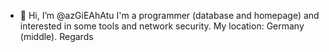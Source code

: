 - 👋 Hi, I’m @azGiEAhAtu
I'm a programmer (database and homepage) and interested in some tools and network security.
My location: Germany (middle).
Regards
<!---
azGiEAhAtu/azGiEAhAtu is a ✨ special ✨ repository because its `README.md` (this file) appears on your GitHub profile.
You can click the Preview link to take a look at your changes.
--->
